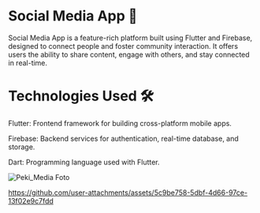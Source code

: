 # Social Media App 📱

Social Media App is a feature-rich platform built using Flutter and Firebase, designed to connect people and foster community interaction. It offers users the ability to share content, engage with others, and stay connected in real-time.

# Technologies Used 🛠️

Flutter: Frontend framework for building cross-platform mobile apps.

Firebase: Backend services for authentication, real-time database, and storage.

Dart: Programming language used with Flutter.

![Peki_Media Foto](https://github.com/user-attachments/assets/8e553a13-fb35-42f9-966a-c2c267cca5bf)

https://github.com/user-attachments/assets/5c9be758-5dbf-4d66-97ce-13f02e9c7fdd
